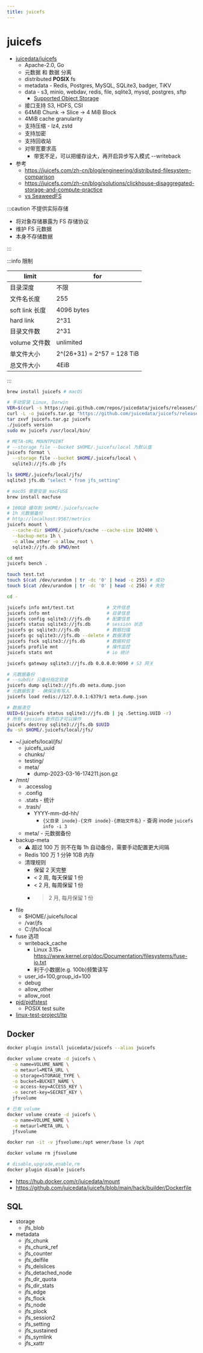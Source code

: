 ```yaml
---
title: juicefs
---
```


# juicefs

- [juicedata/juicefs](https://github.com/juicedata/juicefs)
  - Apache-2.0, Go
  - 元数据 和 数据 分离
  - distributed **POSIX** fs
  - metadata - Redis, Postgres, MySQL, SQLite3, badger, TiKV
  - data - s3, minio, webdav, redis, file, sqlite3, mysql, postgres, sftp
    - [Supported Object Storage](https://juicefs.com/docs/community/how_to_setup_object_storage/#supported-object-storage)
  - 接口支持 S3, HDFS, CSI
  - 64MiB Chunk -> Slice -> 4 MiB Block
  - 4MiB cache granularity
  - 支持压缩 - lz4, zstd
  - 支持加密
  - 支持回收站
  - 对带宽要求高
    - 带宽不足，可以把缓存设大，再开启异步写入模式 --writeback
- 参考
  - https://juicefs.com/zh-cn/blog/engineering/distributed-filesystem-comparison
  - https://juicefs.com/zh-cn/blog/solutions/clickhouse-disaggregated-storage-and-compute-practice
  - [vs SeaweedFS](https://juicefs.com/zh-cn/blog/engineering/similarities-and-differences-between-seaweedfs-and-juicefs-structures)

:::caution 不提供实际存储

- 将对象存储暴露为 FS 存储协议
- 维护 FS 元数据
- 本身不存储数据

:::

:::info 限制

| limit          | for                        |
| -------------- | -------------------------- |
| 目录深度       | 不限                       |
| 文件名长度     | 255                        |
| soft link 长度 | 4096 bytes                 |
| hard link      | 2^31                       |
| 目录文件数     | 2^31                       |
| volume 文件数  | unlimited                  |
| 单文件大小     | 2^(26+31) = 2^57 = 128 TiB |
| 总文件大小     | 4EiB                       |

:::

```bash
brew install juicefs # macOS

# 手动安装 Linux, Darwin
VER=$(curl -s https://api.github.com/repos/juicedata/juicefs/releases/latest | grep 'tag_name' | cut -d '"' -f 4 | tr -d 'v')
curl -L -o juicefs.tar.gz "https://github.com/juicedata/juicefs/releases/download/v${VER}/juicefs-${VER}-$(uname -s | tr '[:upper:]' '[:lower:]')-amd64.tar.gz"
tar zxvf juicefs.tar.gz juicefs
./juicefs version
sudo mv juicefs /usr/local/bin/

# META-URL MOUNTPOINT
# --storage file --bucket $HOME/.juicefs/local 为默认值
juicefs format \
  --storage file --bucket $HOME/.juicefs/local \
  sqlite3://jfs.db jfs

ls $HOME/.juicefs/local/jfs/
sqlite3 jfs.db "select * from jfs_setting"

# macOS 需要安装 macFUSE
brew install macfuse

# 100GB 缓存到 $HOME/.juicefs/cache
# 1h 元数据备份
# http://localhost:9567/metrics
juicefs mount \
  --cache-dir $HOME/.juicefs/cache --cache-size 102400 \
  --backup-meta 1h \
  -o allow_other -o allow_root \
  sqlite3://jfs.db $PWD/mnt

cd mnt
juicefs bench .

touch test.txt
touch $(cat /dev/urandom | tr -dc '0' | head -c 255) # 成功
touch $(cat /dev/urandom | tr -dc '0' | head -c 256) # 失败

cd -

juicefs info mnt/test.txt            # 文件信息
juicefs info mnt                     # 目录信息
juicefs config sqlite3://jfs.db      # 配置信息
juicefs status sqlite3://jfs.db      # session 状态
juicefs gc sqlite3://jfs.db          # 数据扫描
juicefs gc sqlite3://jfs.db --delete # 数据清理
juicefs fsck sqlite3://jfs.db        # 数据校验
juicefs profile mnt                  # 操作监控
juicefs stats mnt                    # io 统计

juicefs gateway sqlite3://jfs.db 0.0.0.0:9090 # S3 网关

# 元数据备份
# --subdir 只备份指定目录
juicefs dump sqlite3://jfs.db meta.dump.json
# 元数据恢复 - 确保没有写入
juicefs load redis://127.0.0.1:6379/1 meta.dump.json

# 数据清空
UUID=$(juicefs status sqlite3://jfs.db | jq .Setting.UUID -r)
# 所有 session 断开后才可以操作
juicefs destroy sqlite3://jfs.db $UUID
du -sh $HOME/.juicefs/local/jfs/
```

- ~/.juicefs/local/jfs/
  - juicefs_uuid
  - chunks/
  - testing/
  - meta/
    - dump-2023-03-16-174211.json.gz
- /mnt/
  - .accesslog
  - .config
  - .stats - 统计
  - .trash/
    - YYYY-mm-dd-hh/
      - `{父目录 inode}-{文件 inode}-{原始文件名}` - 查询 inode `juicefs info -i 3`
  - meta/ - 元数据备份
- backup-meta
  - ⚠️ 超过 100 万 则不在每 1h 自动备份，需要手动配置更大间隔
  - Redis 100 万 1 分钟 1GB 内存
  - 清理规则
    - 保留 2 天完整
    - < 2 周, 每天保留 1 份
    - < 2 月, 每周保留 1 份
    - > 2 月, 每月保留 1 份
- file
  - $HOME/.juicefs/local
  - /var/jfs
  - C:/jfs/local
- fuse 选项
  - writeback_cache
    - Linux 3.15+ https://www.kernel.org/doc/Documentation/filesystems/fuse-io.txt
    - 利于小数据(e.g. 100b)频繁读写
  - user_id=100,group_id=100
  - debug
  - allow_other
  - allow_root
- [pjd/pjdfstest](https://github.com/pjd/pjdfstest)
  - POSIX test suite
- [linux-test-project/ltp](https://github.com/linux-test-project/ltp)

## Docker

```bash
docker plugin install juicedata/juicefs --alias juicefs

docker volume create -d juicefs \
  -o name=VOLUME_NAME \
  -o metaurl=META_URL \
  -o storage=STORAGE_TYPE \
  -o bucket=BUCKET_NAME \
  -o access-key=ACCESS_KEY \
  -o secret-key=SECRET_KEY \
  jfsvolume

# 已有 volume
docker volume create -d juicefs \
  -o name=VOLUME_NAME \
  -o metaurl=META_URL \
  jfsvolume

docker run -it -v jfsvolume:/opt wener/base ls /opt

docker volume rm jfsvolume

# disable,upgrade,enable,rm
docker plugin disable juicefs
```

- https://hub.docker.com/r/juicedata/mount
- https://github.com/juicedata/juicefs/blob/main/hack/builder/Dockerfile

## SQL

- storage
  - jfs_blob
- metadata
  - jfs_chunk
  - jfs_chunk_ref
  - jfs_counter
  - jfs_delfile
  - jfs_delslices
  - jfs_detached_node
  - jfs_dir_quota
  - jfs_dir_stats
  - jfs_edge
  - jfs_flock
  - jfs_node
  - jfs_plock
  - jfs_session2
  - jfs_setting
  - jfs_sustained
  - jfs_symlink
  - jfs_xattr
